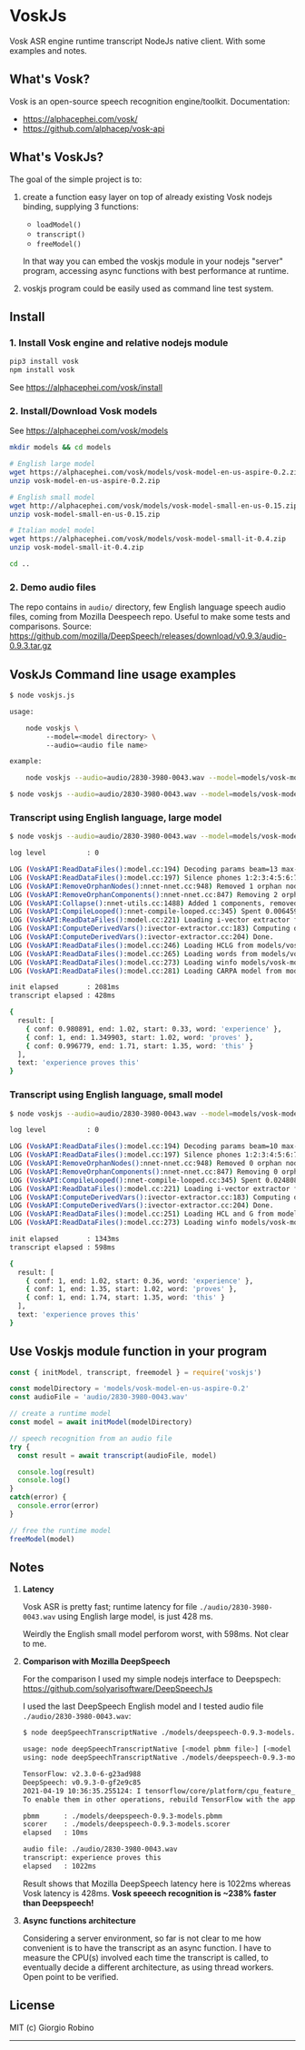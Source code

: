 # VoskJs

Vosk ASR engine runtime transcript NodeJs native client.
With some examples and notes.

## What's Vosk?

Vosk is an open-source speech recognition engine/toolkit. Documentation:

- https://alphacephei.com/vosk/
- https://github.com/alphacep/vosk-api

## What's VoskJs?

The goal of the simple project is to:

1. create a function easy layer on top of already existing Vosk nodejs binding, supplying 3 functions: 

   - `loadModel()`
   - `transcript()`
   - `freeModel()`

   In that way you can embed the voskjs module in your nodejs "server" program, 
   accessing async functions with best performance at runtime.

2. voskjs program could be easily used as command line test system.

## Install 

### 1. Install Vosk engine and relative nodejs module

```bash
pip3 install vosk 
npm install vosk
```

See https://alphacephei.com/vosk/install


### 2. Install/Download Vosk models

See https://alphacephei.com/vosk/models

```bash
mkdir models && cd models

# English large model
wget https://alphacephei.com/vosk/models/vosk-model-en-us-aspire-0.2.zip
unzip vosk-model-en-us-aspire-0.2.zip

# English small model
wget http://alphacephei.com/vosk/models/vosk-model-small-en-us-0.15.zip
unzip vosk-model-small-en-us-0.15.zip

# Italian model model
wget https://alphacephei.com/vosk/models/vosk-model-small-it-0.4.zip
unzip vosk-model-small-it-0.4.zip

cd ..
```

### 2. Demo audio files

The repo contains in `audio/` directory, few English language speech audio files, coming from Mozilla Deespeech repo.
Useful to make some tests and comparisons. Source: https://github.com/mozilla/DeepSpeech/releases/download/v0.9.3/audio-0.9.3.tar.gz


## VoskJs Command line usage examples

```bash
$ node voskjs.js 

usage:

    node voskjs \ 
         --model=<model directory> \ 
         --audio=<audio file name>

example:

    node voskjs --audio=audio/2830-3980-0043.wav --model=models/vosk-model-en-us-aspire-0.2

$ node voskjs --audio=audio/2830-3980-0043.wav --model=models/vosk-model-en-us-aspire-0.2

```

### Transcript using English language, large model

```bash
$ node voskjs --audio=audio/2830-3980-0043.wav --model=models/vosk-model-en-us-aspire-0.2

log level          : 0

LOG (VoskAPI:ReadDataFiles():model.cc:194) Decoding params beam=13 max-active=7000 lattice-beam=6
LOG (VoskAPI:ReadDataFiles():model.cc:197) Silence phones 1:2:3:4:5:6:7:8:9:10:11:12:13:14:15
LOG (VoskAPI:RemoveOrphanNodes():nnet-nnet.cc:948) Removed 1 orphan nodes.
LOG (VoskAPI:RemoveOrphanComponents():nnet-nnet.cc:847) Removing 2 orphan components.
LOG (VoskAPI:Collapse():nnet-utils.cc:1488) Added 1 components, removed 2
LOG (VoskAPI:CompileLooped():nnet-compile-looped.cc:345) Spent 0.006459 seconds in looped compilation.
LOG (VoskAPI:ReadDataFiles():model.cc:221) Loading i-vector extractor from models/vosk-model-en-us-aspire-0.2/ivector/final.ie
LOG (VoskAPI:ComputeDerivedVars():ivector-extractor.cc:183) Computing derived variables for iVector extractor
LOG (VoskAPI:ComputeDerivedVars():ivector-extractor.cc:204) Done.
LOG (VoskAPI:ReadDataFiles():model.cc:246) Loading HCLG from models/vosk-model-en-us-aspire-0.2/graph/HCLG.fst
LOG (VoskAPI:ReadDataFiles():model.cc:265) Loading words from models/vosk-model-en-us-aspire-0.2/graph/words.txt
LOG (VoskAPI:ReadDataFiles():model.cc:273) Loading winfo models/vosk-model-en-us-aspire-0.2/graph/phones/word_boundary.int
LOG (VoskAPI:ReadDataFiles():model.cc:281) Loading CARPA model from models/vosk-model-en-us-aspire-0.2/rescore/G.carpa

init elapsed       : 2081ms
transcript elapsed : 428ms

{
  result: [
    { conf: 0.980891, end: 1.02, start: 0.33, word: 'experience' },
    { conf: 1, end: 1.349903, start: 1.02, word: 'proves' },
    { conf: 0.996779, end: 1.71, start: 1.35, word: 'this' }
  ],
  text: 'experience proves this'
}


```

### Transcript using English language, small model

```bash
$ node voskjs --audio=audio/2830-3980-0043.wav --model=models/vosk-model-small-en-us-0.15

log level          : 0

LOG (VoskAPI:ReadDataFiles():model.cc:194) Decoding params beam=10 max-active=3000 lattice-beam=2
LOG (VoskAPI:ReadDataFiles():model.cc:197) Silence phones 1:2:3:4:5:6:7:8:9:10
LOG (VoskAPI:RemoveOrphanNodes():nnet-nnet.cc:948) Removed 0 orphan nodes.
LOG (VoskAPI:RemoveOrphanComponents():nnet-nnet.cc:847) Removing 0 orphan components.
LOG (VoskAPI:CompileLooped():nnet-compile-looped.cc:345) Spent 0.0248089 seconds in looped compilation.
LOG (VoskAPI:ReadDataFiles():model.cc:221) Loading i-vector extractor from models/vosk-model-small-en-us-0.15/ivector/final.ie
LOG (VoskAPI:ComputeDerivedVars():ivector-extractor.cc:183) Computing derived variables for iVector extractor
LOG (VoskAPI:ComputeDerivedVars():ivector-extractor.cc:204) Done.
LOG (VoskAPI:ReadDataFiles():model.cc:251) Loading HCL and G from models/vosk-model-small-en-us-0.15/graph/HCLr.fst models/vosk-model-small-en-us-0.15/graph/Gr.fst
LOG (VoskAPI:ReadDataFiles():model.cc:273) Loading winfo models/vosk-model-small-en-us-0.15/graph/phones/word_boundary.int

init elapsed       : 1343ms
transcript elapsed : 598ms

{
  result: [
    { conf: 1, end: 1.02, start: 0.36, word: 'experience' },
    { conf: 1, end: 1.35, start: 1.02, word: 'proves' },
    { conf: 1, end: 1.74, start: 1.35, word: 'this' }
  ],
  text: 'experience proves this'
}
```

## Use Voskjs module function in your program

```javascript
const { initModel, transcript, freemodel } = require('voskjs')

const modelDirectory = 'models/vosk-model-en-us-aspire-0.2'
const audioFile = 'audio/2830-3980-0043.wav'

// create a runtime model
const model = await initModel(modelDirectory)

// speech recognition from an audio file
try {
  const result = await transcript(audioFile, model) 

  console.log(result)
  console.log()
}  
catch(error) {
  console.error(error) 
}  

// free the runtime model
freeModel(model)
```


## Notes

1. **Latency**

   Vosk ASR is pretty fast; runtime latency for file `./audio/2830-3980-0043.wav`
   using English large model, is just 428 ms. 

   Weirdly the English small model perforom worst, with 598ms. Not clear to me. 

2. **Comparison with Mozilla DeepSpeech**

   For the comparison I used my simple nodejs interface to Deepspech: 
   https://github.com/solyarisoftware/DeepSpeechJs 

   I used the last DeepSpeech English model and I tested audio file `./audio/2830-3980-0043.wav`:

   ```bash
   $ node deepSpeechTranscriptNative ./models/deepspeech-0.9.3-models.pbmm ./models/deepspeech-0.9.3-models.scorer ./audio/2830-3980-0043.wav 

   usage: node deepSpeechTranscriptNative [<model pbmm file>] [<model scorer file>] [<audio file>]
   using: node deepSpeechTranscriptNative ./models/deepspeech-0.9.3-models.pbmm ./models/deepspeech-0.9.3-models.scorer ./audio/2830-3980-0043.wav

   TensorFlow: v2.3.0-6-g23ad988
   DeepSpeech: v0.9.3-0-gf2e9c85
   2021-04-19 10:36:35.255124: I tensorflow/core/platform/cpu_feature_guard.cc:142] This TensorFlow binary is optimized with oneAPI Deep Neural Network Library (oneDNN)to use the following CPU instructions in performance-critical operations:  AVX2 FMA
   To enable them in other operations, rebuild TensorFlow with the appropriate compiler flags.

   pbmm      : ./models/deepspeech-0.9.3-models.pbmm
   scorer    : ./models/deepspeech-0.9.3-models.scorer
   elapsed   : 10ms

   audio file: ./audio/2830-3980-0043.wav
   transcript: experience proves this
   elapsed   : 1022ms
   ```

   Result shows that Mozilla DeepSpeech latency here is 1022ms whereas Vosk latency is 428ms. 
   **Vosk speeech recognition is ~238% faster than Deepspeech!**

3. **Async functions architecture**

   Considering a server environment, so far is not clear to me how convenient is to have the transcript as an async function. 
   I have to measure the CPU(s) involved each time the transcript is called, to eventually decide a different architecture, as using thread workers.
   Open point to be verified.


## License

MIT (c) Giorgio Robino 

---
